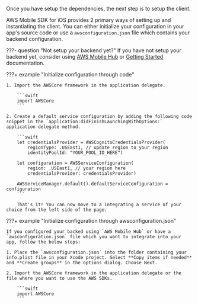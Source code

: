 Once you have setup the dependencies, the next step is to setup the client.

AWS Mobile SDK for iOS provides 2 primary ways of setting up and instantiating the client. You can either initialize your configuration in your app's source code or use a `awsconfiguration.json` file which contains your backend configuration.

???- question "Not setup your backend yet?"
    If you have not setup your backend yet, consider using [AWS Mobile Hub](https://aws.amazon.com/mobile/) or [Getting Started](https://docs.aws.amazon.com/aws-mobile/latest/developerguide/getting-started.html) documentation.

???+ example "Initialize configuration through code"

    1. Import the AWSCore framework in the application delegate.

        ```swift
        import AWSCore
        ```

    2. Create a default service configuration by adding the following code snippet in the `application:didFinishLaunchingWithOptions:` application delegate method.

        ```swift
        let credentialsProvider = AWSCognitoCredentialsProvider(
            regionType: .USEast1, // update region to your region
            identityPoolId: "YOUR_POOL_ID_HERE")

        let configuration = AWSServiceConfiguration(
            region: .USEast1, // your region here
            credentialsProvider: credentialsProvider)

        AWSServiceManager.default().defaultServiceConfiguration = configuration
        ```

        That's it! You can now move to a integrating a service of your choice from the left side of the page.


???+ example "Initialize configuration through awsconfiguration.json"

    If you configured your backed using `AWS Mobile Hub` or have a `awsconfiguration.json` file which you want to integrate into your app, follow the below steps:

    1. Place the `awsconfiguration.json` into the folder containing your info.plist file in your Xcode project. Select **Copy items if needed** and **Create groups** in the options dialog. Choose Next.

    2. Import the AWSCore framework in the application delegate or the file where you want to use the AWS SDKs.

        ```swift
        import AWSCore
        ```